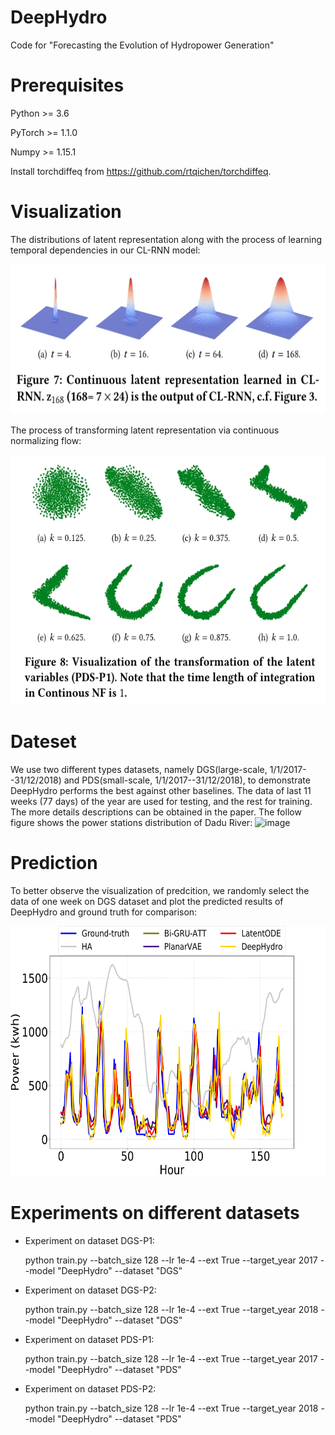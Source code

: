 # DeepHydro
Code for "Forecasting the Evolution of Hydropower Generation"

# Prerequisites
Python >= 3.6

PyTorch >= 1.1.0

Numpy >= 1.15.1

Install torchdiffeq from https://github.com/rtqichen/torchdiffeq.

# Visualization
The distributions of latent representation along with the process of learning temporal dependencies in our CL-RNN model:
<div align=center><img src="https://github.com/Anewnoob/DeepHydro/blob/master/png/CLRNN.jpg" width="700" height="240" /></div>

The process of transforming latent representation via continuous normalizing flow:
<div align=center><img src="https://github.com/Anewnoob/DeepHydro/blob/master/png/cnf.jpg" width="700" height="400" /></div>


# Dateset
We use two different types datasets, namely DGS(large-scale, 1/1/2017--31/12/2018) and PDS(small-scale, 1/1/2017--31/12/2018), to demonstrate DeepHydro performs the best against other baselines. The data of last 11 weeks (77 days) of the year are used for testing, and the rest for training. The more details descriptions can be obtained in the paper. The follow figure shows the power stations distribution of Dadu River:
![image](https://github.com/Anewnoob/DeepHydro/blob/master/png/power-distribution/power-distribution-1.png)

# Prediction
To better observe the visualization of predcition, we randomly select the data of one week on DGS dataset and plot the predicted results of DeepHydro and ground truth for comparison:
<div align=center><img src="https://github.com/Anewnoob/DeepHydro/blob/master/png/GT-1-week-dgs/GT-1-week-dgs-1.png" width="700" height="400" /></div>

# Experiments on different datasets
* Experiment on dataset DGS-P1:

  python train.py --batch_size 128 --lr 1e-4 --ext True --target_year 2017 --model "DeepHydro" --dataset "DGS"

* Experiment on dataset DGS-P2:

  python train.py --batch_size 128 --lr 1e-4 --ext True --target_year 2018 --model "DeepHydro" --dataset "DGS"

* Experiment on dataset PDS-P1:

  python train.py --batch_size 128 --lr 1e-4 --ext True --target_year 2017 --model "DeepHydro" --dataset "PDS"

* Experiment on dataset PDS-P2:

  python train.py --batch_size 128 --lr 1e-4 --ext True --target_year 2018 --model "DeepHydro" --dataset "PDS"
